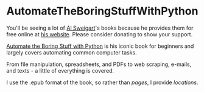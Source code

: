 # AutomateTheBoringStuffWithPython
You'll be seeing a lot of [Al Sweigart](https://twitter.com/AlSweigart)'s books because he provides them for free
online at [his website](http://inventwithpython.com/). Please consider donating to show your support.

[Automate the Boring Stuff with Python](http://automatetheboringstuff.com/) is his iconic book for beginners and largely
covers automating common computer tasks.

From file manipulation, spreadsheets, and PDFs to web scraping, e-mails, and texts - a little of everything is covered.

I use the .epub format of the book, so rather than _pages_, I provide _locations_.